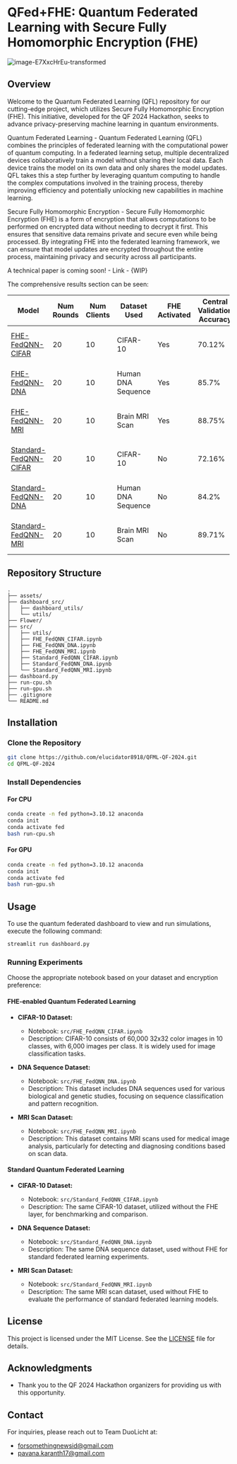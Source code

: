 # QFed+FHE: Quantum Federated Learning with Secure Fully Homomorphic Encryption (FHE)

![image-E7XxcHrEu-transformed](https://github.com/user-attachments/assets/a4edc92a-0d16-4758-867f-0466edd6af2d)

## Overview

Welcome to the Quantum Federated Learning (QFL) repository for our cutting-edge project, which utilizes Secure Fully Homomorphic Encryption (FHE). This initiative, developed for the QF 2024 Hackathon, seeks to advance privacy-preserving machine learning in quantum environments.

Quantum Federated Learning - Quantum Federated Learning (QFL) combines the principles of federated learning with the computational power of quantum computing. In a federated learning setup, multiple decentralized devices collaboratively train a model without sharing their local data. Each device trains the model on its own data and only shares the model updates. QFL takes this a step further by leveraging quantum computing to handle the complex computations involved in the training process, thereby improving efficiency and potentially unlocking new capabilities in machine learning.

Secure Fully Homomorphic Encryption - Secure Fully Homomorphic Encryption (FHE) is a form of encryption that allows computations to be performed on encrypted data without needing to decrypt it first. This ensures that sensitive data remains private and secure even while being processed. By integrating FHE into the federated learning framework, we can ensure that model updates are encrypted throughout the entire process, maintaining privacy and security across all participants.

A technical paper is coming soon! - Link - {WIP}

The comprehensive results section can be seen:

| **Model**                                                                                  | **Num Rounds** | **Num Clients** | **Dataset Used**        | **FHE Activated** | **Central Validation Accuracy** | **Loss** | **Training Accuracy** | **Simulation Time**        |
|--------------------------------------------------------------------------------------------|---------------|-----------------|-------------------------|-------------------|-------------------------------|---------|-----------------------|---------------------------|
| [FHE-FedQNN-CIFAR](https://github.com/elucidator8918/QFML-QF-2024/blob/main/src/FHE_FedQNN_CIFAR.ipynb) | 20            | 10              | CIFAR-10                | Yes               | 70.12%                        | 1.24    | 99.1%                 | 9389.21 sec (156.5 min)   |
| [FHE-FedQNN-DNA](https://github.com/elucidator8918/QFML-QF-2024/blob/main/src/FHE_FedQNN_DNA.ipynb)   | 20            | 10              | Human DNA Sequence      | Yes               | 85.7%                         | 0.48    | 87.2%                 | 10822.34 sec (180.4 min)  |
| [FHE-FedQNN-MRI](https://github.com/elucidator8918/QFML-QF-2024/blob/main/src/FHE_FedQNN_MRI.ipynb)   | 20            | 10              | Brain MRI Scan          | Yes               | 88.75%                        | 0.36    | 99.6%                 | 7309.01 sec (121.8 min)   |
| [Standard-FedQNN-CIFAR](https://github.com/elucidator8918/QFML-QF-2024/blob/main/src/Standard_FedQNN_CIFAR.ipynb) | 20            | 10              | CIFAR-10                | No                | 72.16%                        | 1.202   | 97.15%                | 9090.41 sec (151.5 min)   |
| [Standard-FedQNN-DNA](https://github.com/elucidator8918/QFML-QF-2024/blob/main/src/Standard_FedQNN_DNA.ipynb)   | 20            | 10              | Human DNA Sequence      | No                | 84.2%                         | 0.43    | 85.5%                 | 10132.53 sec (168.9 min)  |
| [Standard-FedQNN-MRI](https://github.com/elucidator8918/QFML-QF-2024/blob/main/src/Standard_FedQNN_MRI.ipynb)   | 20            | 10              | Brain MRI Scan          | No                | 89.71%                        | 0.338   | 100%                  | 7537.57 sec (125.6 min)   |

## Repository Structure

```
.
├── assets/
├── dashboard_src/
│   ├── dashboard_utils/
│   └── utils/
├── Flower/
├── src/
│   ├── utils/
│   ├── FHE_FedQNN_CIFAR.ipynb
│   ├── FHE_FedQNN_DNA.ipynb
│   ├── FHE_FedQNN_MRI.ipynb
│   ├── Standard_FedQNN_CIFAR.ipynb
│   ├── Standard_FedQNN_DNA.ipynb
│   └── Standard_FedQNN_MRI.ipynb
├── dashboard.py
├── run-cpu.sh
├── run-gpu.sh
├── .gitignore
└── README.md
```

## Installation

### Clone the Repository

```bash
git clone https://github.com/elucidator8918/QFML-QF-2024.git
cd QFML-QF-2024
```

### Install Dependencies

#### For CPU

```bash
conda create -n fed python=3.10.12 anaconda
conda init
conda activate fed
bash run-cpu.sh
```

#### For GPU

```bash
conda create -n fed python=3.10.12 anaconda
conda init
conda activate fed
bash run-gpu.sh
```

## Usage

To use the quantum federated dashboard to view and run simulations, execute the following command:

```python
streamlit run dashboard.py
```

### Running Experiments

Choose the appropriate notebook based on your dataset and encryption preference:

#### FHE-enabled Quantum Federated Learning

- **CIFAR-10 Dataset:**
  - Notebook: `src/FHE_FedQNN_CIFAR.ipynb`
  - Description: CIFAR-10 consists of 60,000 32x32 color images in 10 classes, with 6,000 images per class. It is widely used for image classification tasks.

- **DNA Sequence Dataset:**
  - Notebook: `src/FHE_FedQNN_DNA.ipynb`
  - Description: This dataset includes DNA sequences used for various biological and genetic studies, focusing on sequence classification and pattern recognition.

- **MRI Scan Dataset:**
  - Notebook: `src/FHE_FedQNN_MRI.ipynb`
  - Description: This dataset contains MRI scans used for medical image analysis, particularly for detecting and diagnosing conditions based on scan data.

#### Standard Quantum Federated Learning

- **CIFAR-10 Dataset:**
  - Notebook: `src/Standard_FedQNN_CIFAR.ipynb`
  - Description: The same CIFAR-10 dataset, utilized without the FHE layer, for benchmarking and comparison.

- **DNA Sequence Dataset:**
  - Notebook: `src/Standard_FedQNN_DNA.ipynb`
  - Description: The same DNA sequence dataset, used without FHE for standard federated learning experiments.

- **MRI Scan Dataset:**
  - Notebook: `src/Standard_FedQNN_MRI.ipynb`
  - Description: The same MRI scan dataset, used without FHE to evaluate the performance of standard federated learning models.

## License

This project is licensed under the MIT License. See the [LICENSE](./LICENSE) file for details.

## Acknowledgments

- Thank you to the QF 2024 Hackathon organizers for providing us with this opportunity.

## Contact

For inquiries, please reach out to Team DuoLicht at:
- forsomethingnewsid@gmail.com
- pavana.karanth17@gmail.com
